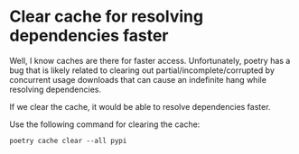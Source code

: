 # Clear cache for resolving dependencies faster

Well, I know caches are there for faster access. Unfortunately, poetry has a bug that is likely related to clearing out partial/incomplete/corrupted by concurrent usage downloads that can cause an indefinite hang while resolving dependencies.

If we clear the cache, it would be able to resolve dependencies faster.

Use the following command for clearing the cache:

```
poetry cache clear --all pypi
```
